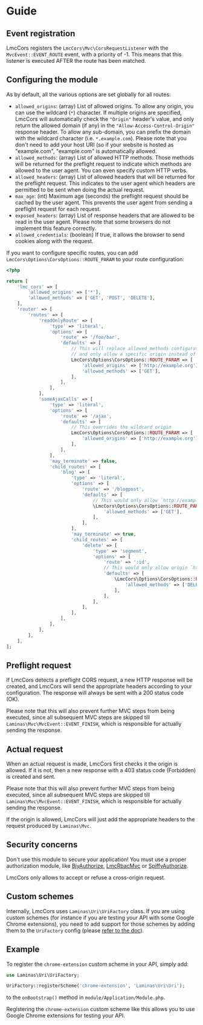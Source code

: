 # Guide

## Event registration

LmcCors registers the `LmcCors\Mvc\CorsRequestListener` with the `MvcEvent::EVENT_ROUTE` event, with a priority
of -1. This means that this listener is executed AFTER the route has been matched.

## Configuring the module

As by default, all the various options are set globally for all routes:

- `allowed_origins`: (array) List of allowed origins. To allow any origin, you can use the wildcard (`*`) character. If
  multiple origins are specified, LmcCors will automatically check the `"Origin"` header's value, and only return the
  allowed domain (if any) in the `"Allow-Access-Control-Origin"` response header. To allow any sub-domain, you can prefix
  the domain with the wildcard character (i.e. `*.example.com`). Please note that you don't need to
  add your host URI (so if your website is hosted as "example.com", "example.com" is automatically allowed.
- `allowed_methods`: (array) List of allowed HTTP methods. Those methods will be returned for the preflight request to
  indicate which methods are allowed to the user agent. You can even specify custom HTTP verbs.
- `allowed_headers`: (array) List of allowed headers that will be returned for the preflight request. This indicates
  to the user agent which headers are permitted to be sent when doing the actual request.
- `max_age`: (int) Maximum age (seconds) the preflight request should be cached by the user agent. This prevents the
  user agent from sending a preflight request for each request.
- `exposed_headers`: (array) List of response headers that are allowed to be read in the user agent. Please note that
  some browsers do not implement this feature correctly.
- `allowed_credentials`: (boolean) If true, it allows the browser to send cookies along with the request.

If you want to configure specific routes, you can add `LmcCors\Options\CorsOptions::ROUTE_PARAM` to your route configuration:

```php
<?php

return [
    'lmc_cors' => [
        'allowed_origins' => ['*'],
        'allowed_methods' => ['GET', 'POST', 'DELETE'],
    ],
    'router' => [
        'routes' => [
            'readOnlyRoute' => [
                'type' => 'literal',
                'options' => [
                    'route' => '/foo/bar',
                    'defaults' => [
                        // This will replace allowed_methods configuration to only allow GET requests
                        // and only allow a specific origin instead of the wildcard origin
                        LmcCors\Options\CorsOptions::ROUTE_PARAM => [
                            'allowed_origins' => ['http://example.org'],
                            'allowed_methods' => ['GET'],
                        ],
                    ],
                ],
            ],
            'someAjaxCalls' => [
                'type' => 'literal',
                'options' => [
                    'route' => '/ajax',
                    'defaults' => [
                        // This overrides the wildcard origin
                        LmcCors\Options\CorsOptions::ROUTE_PARAM => [
                            'allowed_origins' => ['http://example.org'],
                        ],
                    ],
                ],
                'may_terminate' => false,
                'child_routes' => [
                    'blog' => [
                        'type' => 'literal',
                        'options' => [
                            'route' => '/blogpost',
                            'defaults' => [
                                // This would only allow `http://example.org` to GET this route
                                \LmcCors\Options\CorsOptions::ROUTE_PARAM => [
                                    'allowed_methods' => ['GET'],
                                ],
                            ],
                        ],
                        'may_terminate' => true,
                        'child_routes' => [
                            'delete' => [
                                'type' => 'segment',
                                'options' => [
                                    'route' => ':id',
                                    // This would only allow origin `http://example.org` to apply DELETE on this route
                                    'defaults' => [
                                        \LmcCors\Options\CorsOptions::ROUTE_PARAM => [
                                            'allowed_methods' => ['DELETE'],
                                        ],
                                    ],
                                ],
                            ],
                        ],
                    ],
                ],
            ],
        ],
    ],
];
```

## Preflight request

If LmcCors detects a preflight CORS request, a new HTTP response will be created, and LmcCors will send the appropriate
headers according to your configuration. The response will always be sent with a 200 status code (OK).

Please note that this will also prevent further MVC steps from being executed, since all subsequent MVC steps are
skipped till `Laminas\Mvc\MvcEvent::EVENT_FINISH`, which is responsible for actually sending the response.

## Actual request

When an actual request is made, LmcCors first checks it the origin is allowed. If it is not, then a new response with
a 403 status code (Forbidden) is created and sent.

Please note that this will also prevent further MVC steps from being executed, since all subsequent MVC steps are
skipped till `Laminas\Mvc\MvcEvent::EVENT_FINISH`, which is responsible for actually sending the response.

If the origin is allowed, LmcCors will just add the appropriate headers to the request produced by `Laminas\Mvc`.

## Security concerns

Don't use this module to secure your application! You must use a proper authorization module, like
[BjyAuthorize](https://github.com/bjyoungblood/BjyAuthorize), [LmcRbacMvc](https://github.com/LM-Commons/LmcRbacMvc) or
[SpiffyAuthorize](https://github.com/spiffyjr/spiffy-authorize).

LmcCors only allows to accept or refuse a cross-origin request.

## Custom schemes

Internally, LmcCors uses `Laminas\Uri\UriFactory` class. If you are using custom schemes (for instance if you are
testing your API with some Google Chrome extensions), you need to add support for those schemes by adding them to
the `UriFactory` config (please [refer to the doc](https://docs.laminas.dev/laminas-uri/usage/#creating-a-new-custom-class-uri)).

## Example
To register the `chrome-extension` custom scheme in your API, simply add:

```php
use Laminas\Uri\UriFactory;

UriFactory::registerScheme('chrome-extension', 'Laminas\Uri\Uri');
```

to the `onBootstrap()` method in `module/Application/Module.php`.

Registering the `chrome-extension` custom scheme like this allows you to use Google Chrome extensions for testing your API.
